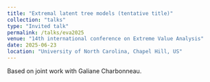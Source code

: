 ```yaml
---
title: "Extremal latent tree models (tentative title)"
collection: "talks"
type: "Invited talk"
permalink: /talks/eva2025
venue: "14th international conference on Extreme Value Analysis"
date: 2025-06-23
location: "University of North Carolina, Chapel Hill, US"
---
```


Based on joint work with Galiane Charbonneau.
<!---
See the [slides](https://mic-lalancette.github.io/files/slides_EVA21.pdf).
-->
